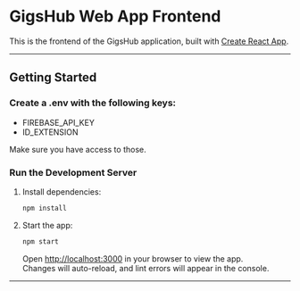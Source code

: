 # GigsHub Web App Frontend

This is the frontend of the GigsHub application, built with [Create React App](https://github.com/facebook/create-react-app).

---

## Getting Started
### Create a .env with the following keys:

- FIREBASE_API_KEY
- ID_EXTENSION

Make sure you have access to those.

### Run the Development Server

1. Install dependencies:
   ```bash
   npm install
   ```
2. Start the app:
   ```bash
   npm start
   ```
   Open [http://localhost:3000](http://localhost:3000) in your browser to view the app.  
   Changes will auto-reload, and lint errors will appear in the console.

---
